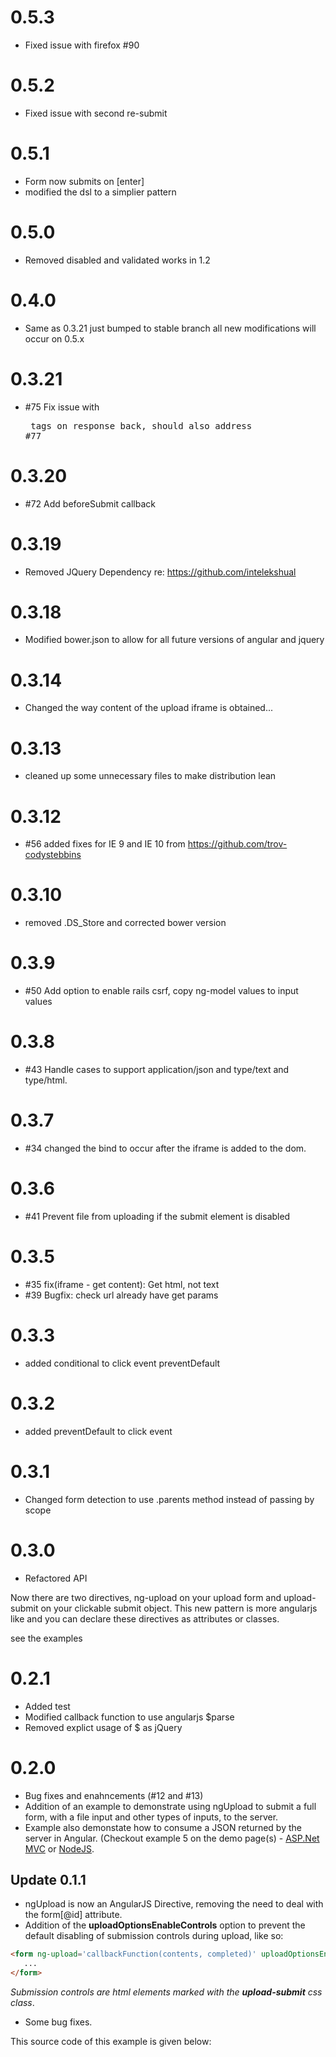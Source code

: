 # 0.5.3

* Fixed issue with firefox #90

# 0.5.2

* Fixed issue with second re-submit

# 0.5.1

* Form now submits on [enter]
* modified the dsl to a simplier pattern

# 0.5.0
* Removed disabled and validated works in 1.2 

# 0.4.0
* Same as 0.3.21 just bumped to stable branch all new modifications will 
occur on 0.5.x 

# 0.3.21

* #75 Fix issue with <pre> tags on response back, should also address #77

# 0.3.20

* #72 Add beforeSubmit callback

# 0.3.19

* Removed JQuery Dependency re: https://github.com/intelekshual

# 0.3.18

* Modified bower.json to allow for all future versions of angular and
  jquery

# 0.3.14 

* Changed the way content of the upload iframe is obtained...

# 0.3.13

* cleaned up some unnecessary files to make distribution lean

# 0.3.12

* #56 added fixes for IE 9 and IE 10 from https://github.com/trov-codystebbins

# 0.3.10

* removed .DS_Store and corrected bower version

# 0.3.9

* #50 Add option to enable rails csrf, copy ng-model values to input values

# 0.3.8

* #43 Handle cases to support application/json and type/text and type/html.

# 0.3.7

* #34 changed the bind to occur after the iframe is added to the dom.

# 0.3.6

* #41 Prevent file from uploading if the submit element is disabled


# 0.3.5

* #35 fix(iframe - get content): Get html, not text
* #39 Bugfix: check url already have get params

# 0.3.3

* added conditional to click event preventDefault

# 0.3.2

* added preventDefault to click event

# 0.3.1

* Changed form detection to use .parents method instead of passing by scope

# 0.3.0

* Refactored API

Now there are two directives, ng-upload on your upload form and
upload-submit on your clickable submit object.  This new pattern
is more angularjs like and you can declare these directives as 
attributes or classes.

see the examples
 

# 0.2.1

* Added test
* Modified callback function to use angularjs $parse
* Removed explict usage of $ as jQuery

# 0.2.0

* Bug fixes and enahncements (#12 and #13)
* Addition of an example to demonstrate using ngUpload to submit a full form, with a file input and other types of inputs, to the server.
* Example also demonstate how to consume a JSON returned by the server in Angular. (Checkout example 5 on the demo page(s) - [ASP.Net MVC](http://ng-upload.azurewebsites.net) or [NodeJS](http://ng-upload.eu01.aws.af.cm/). 

## Update 0.1.1

* ngUpload is now an AngularJS Directive, removing the need to deal with the form[@id] attribute.
* Addition of the __uploadOptionsEnableControls__ option to prevent the default disabling of submission controls during upload, like so:
``` html
<form ng-upload='callbackFunction(contents, completed)' uploadOptionsEnableControls>
   ...
</form>
``` 
_Submission controls are html elements marked with the **upload-submit** css class_.
* Some bug fixes.


This source code of this example is given below:
